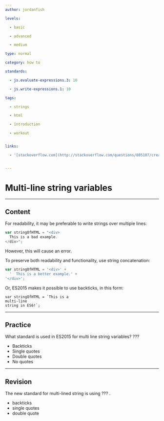 ```yaml
---
author: jordanfish

levels:

  - basic

  - advanced

  - medium

type: normal

category: how to

standards:

  - js.evaluate-expressions.3: 10

  - js.write-expressions.1: 10

tags:

  - strings

  - html

  - introduction

  - workout


links:

  - '[stackoverflow.com](http://stackoverflow.com/questions/805107/creating-multiline-strings-in-javascript/6247331#6247331){website}'


---
```


# Multi-line string variables

---
## Content

For readability, it may be preferable to write strings over multiple lines:

```javascript
var stringOfHTML = "<div>
  This is a bad example.
</div>";
```
However, this will cause an error. 


To preserve both readability and functionality, use string concatenation:

```javascript
var stringOfHTML = '<div>' +
  '  This is a better example.' +
'</div>';
```

Or, ES2015 makes it possible to use backticks, in this form:

```
var stringOfHTML = `This is a 
multi-line
string in ES6!`;
```

---
## Practice

What standard is used in ES2015 for multi line string variables? ???


* Backticks
* Single quotes
* Double quotes
* No quotes

---
## Revision

The new standard for multi-lined string is using ??? .


* backticks
* single quotes
* double quote

